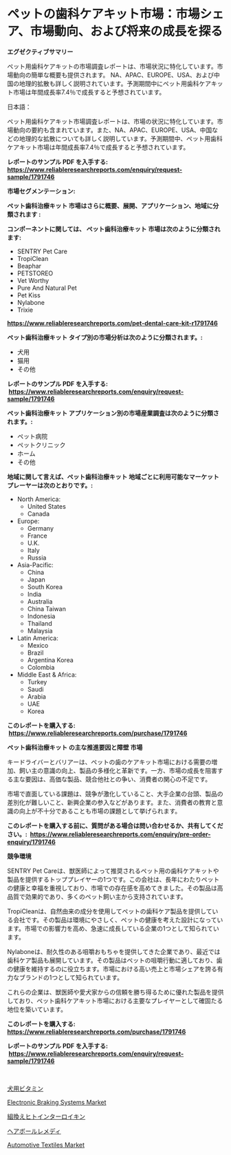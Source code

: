 <p><h1>ペットの歯科ケアキット市場：市場シェア、市場動向、および将来の成長を探る</h1></p><p><strong>エグゼクティブサマリー</strong></p>
<p><p>ペット用歯科ケアキットの市場調査レポートは、市場状況に特化しています。市場動向の簡単な概要も提供されます。 NA、APAC、EUROPE、USA、および中国の地理的拡散も詳しく説明されています。予測期間中にペット用歯科ケアキット市場は年間成長率7.4％で成長すると予想されています。</p><p>日本語：</p><p>ペット用歯科ケアキット市場調査レポートは、市場の状況に特化しています。市場動向の要約も含まれています。また、NA、APAC、EUROPE、USA、中国などの地理的な拡散についても詳しく説明しています。予測期間中、ペット用歯科ケアキット市場は年間成長率7.4％で成長すると予想されています。</p></p>
<p><strong>レポートのサンプル PDF を入手する: <a href="https://www.reliableresearchreports.com/enquiry/request-sample/1791746">https://www.reliableresearchreports.com/enquiry/request-sample/1791746</a></strong></p>
<p><strong>市場セグメンテーション:</strong></p>
<p><strong> ペット歯科治療キット 市場はさらに概要、展開、アプリケーション、地域に分類されます :</strong></p>
<p><strong>コンポーネントに関しては、 ペット歯科治療キット 市場は次のように分類されます: &nbsp;</strong></p>
<p><ul><li>SENTRY Pet Care</li><li>TropiClean</li><li>Beaphar</li><li>PETSTOREO</li><li>Vet Worthy</li><li>Pure And Natural Pet</li><li>Pet Kiss</li><li>Nylabone</li><li>Trixie</li></ul></p>
<p><strong><a href="https://www.reliableresearchreports.com/pet-dental-care-kit-r1791746">https://www.reliableresearchreports.com/pet-dental-care-kit-r1791746</a></strong></p>
<p><strong> ペット歯科治療キット タイプ別の市場分析は次のように分類されます。:</strong></p>
<p><ul><li>犬用</li><li>猫用</li><li>その他</li></ul></p>
<p><strong>レポートのサンプル PDF を入手する: &nbsp;<a href="https://www.reliableresearchreports.com/enquiry/request-sample/1791746">https://www.reliableresearchreports.com/enquiry/request-sample/1791746</a></strong></p>
<p><strong> ペット歯科治療キット アプリケーション別の市場産業調査は次のように分類されます。:</strong></p>
<p><ul><li>ペット病院</li><li>ペットクリニック</li><li>ホーム</li><li>その他</li></ul></p>
<p><strong>地域に関して言えば、ペット歯科治療キット 地域ごとに利用可能なマーケットプレーヤーは次のとおりです。:</strong></p>
<p><ul>
    <li>
        North America:
        <ul>
            <li>United States</li>
            <li>Canada</li>
        </ul>
    </li>
    <li>
        Europe:
        <ul>
            <li>Germany</li>
            <li>France</li>
            <li>U.K.</li>
            <li>Italy</li>
            <li>Russia</li>
        </ul>
    </li>
    <li>
        Asia-Pacific:
        <ul>
            <li>China</li>
            <li>Japan</li>
            <li>South Korea</li>
            <li>India</li>
            <li>Australia</li>
            <li>China Taiwan</li>
            <li>Indonesia</li>
            <li>Thailand</li>
            <li>Malaysia</li>
        </ul>
    </li>
    <li>
        Latin America:
        <ul>
            <li>Mexico</li>
            <li>Brazil</li>
            <li>Argentina Korea</li>
            <li>Colombia</li>
        </ul>
    </li>
    <li>
        Middle East & Africa:
        <ul>
            <li>Turkey</li>
            <li>Saudi</li>
            <li>Arabia</li>
            <li>UAE</li>
            <li>Korea</li>
        </ul>
    </li>
    </ul></p>
<p><strong>このレポートを購入する: &nbsp;<a href="https://www.reliableresearchreports.com/purchase/1791746">https://www.reliableresearchreports.com/purchase/1791746</a></strong></p>
<p><strong>ペット歯科治療キット の主な推進要因と障壁 市場</strong></p>
<p><p>キードライバーとバリアーは、ペットの歯のケアキット市場における需要の増加、飼い主の意識の向上、製品の多様化と革新です。一方、市場の成長を阻害する主な要因は、高価な製品、競合他社との争い、消費者の関心の不足です。</p><p>市場で直面している課題は、競争が激化していること、大手企業の台頭、製品の差別化が難しいこと、新興企業の参入などがあります。また、消費者の教育と意識の向上が不十分であることも市場の課題として挙げられます。</p></p>
<p><strong>このレポートを購入する前に、質問がある場合は問い合わせるか、共有してください。:&nbsp; <a href="https://www.reliableresearchreports.com/enquiry/pre-order-enquiry/1791746">https://www.reliableresearchreports.com/enquiry/pre-order-enquiry/1791746</a></strong></p>
<p><strong>競争環境</strong></p>
<p><p>SENTRY Pet Careは、獣医師によって推奨されるペット用の歯科ケアキットや製品を提供するトッププレイヤーの1つです。この会社は、長年にわたりペットの健康と幸福を重視しており、市場での存在感を高めてきました。その製品は高品質で効果的であり、多くのペット飼い主から支持されています。</p><p>TropiCleanは、自然由来の成分を使用してペットの歯科ケア製品を提供している会社です。その製品は環境にやさしく、ペットの健康を考えた設計になっています。市場での影響力を高め、急速に成長している企業の1つとして知られています。</p><p>Nylaboneは、耐久性のある咀嚼おもちゃを提供してきた企業であり、最近では歯科ケア製品も展開しています。その製品はペットの咀嚼行動に適しており、歯の健康を維持するのに役立ちます。市場における高い売上と市場シェアを誇る有力なブランドの1つとして知られています。</p><p>これらの企業は、獣医師や愛犬家からの信頼を勝ち得るために優れた製品を提供しており、ペット歯科ケアキット市場における主要なプレイヤーとして確固たる地位を築いています。</p></p>
<p><strong>このレポートを購入する: &nbsp; <a href="https://www.reliableresearchreports.com/purchase/1791746">https://www.reliableresearchreports.com/purchase/1791746</a></strong></p>
<p><strong>レポートのサンプル PDF を入手する: &nbsp;<a href="https://www.reliableresearchreports.com/enquiry/request-sample/1791746">https://www.reliableresearchreports.com/enquiry/request-sample/1791746</a></strong><strong></strong></p>
<p>&nbsp;</p>
<p><p><a href="https://medium.com/@isabeleterson7845/%E7%8A%AC%E3%81%AE%E3%83%93%E3%82%BF%E3%83%9F%E3%83%B3%E3%81%AE%E5%B8%82%E5%A0%B4%E3%82%B7%E3%82%A7%E3%82%A2%E3%81%AE%E9%80%B2%E5%8C%96%E3%81%A8%E5%B8%82%E5%A0%B4%E6%88%90%E9%95%B7%E3%81%AE%E3%83%88%E3%83%AC%E3%83%B3%E3%83%89-2024%E5%B9%B4%E3%81%8B%E3%82%892031%E5%B9%B4%E3%81%BE%E3%81%A7-9273703dfc3d">犬用ビタミン</a></p><p><a href="https://www.linkedin.com/pulse/electronic-braking-systems-market-provides-comprehensive-analysis-snlgf?trackingId=THWTfuflagJVrbBgRblz8Q%3D%3D">Electronic Braking Systems Market</a></p><p><a href="https://medium.com/@laceyzemlak1/%E7%B5%84%E6%8F%9B%E3%81%88%E3%83%92%E3%83%88%E3%82%A4%E3%83%B3%E3%82%BF%E3%83%BC%E3%83%AD%E3%82%A4%E3%82%AD%E3%83%B3%E5%B8%82%E5%A0%B4%E8%A6%8F%E6%A8%A1-%E5%B8%82%E5%A0%B4%E5%B1%95%E6%9C%9B%E3%81%8A%E3%82%88%E3%81%B3%E5%B8%82%E5%A0%B4%E4%BA%88%E6%B8%AC-2024%E5%B9%B4%E3%81%8B%E3%82%892031%E5%B9%B4-e0fda524a4db">組換えヒトインターロイキン</a></p><p><a href="https://github.com/one-cool-chick/Market-Research-Report-List-1/blob/main/815653922069.md">ヘアボールレメディ</a></p><p><a href="https://www.linkedin.com/pulse/automotive-textiles-market-goal-estimating-size-future-growth-7huce?trackingId=KEQHhFy6ZyYCIEivUYwV4A%3D%3D">Automotive Textiles Market</a></p></p>